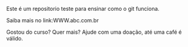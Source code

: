 Este é um repositorio teste para ensinar como o git funciona.

Saiba mais no link:WWW.abc.com.br

Gostou do curso? Quer mais? Ajude com uma doação, até uma café é válido.
